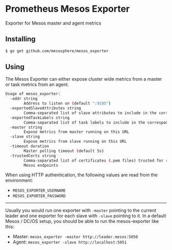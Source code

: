# Prometheus Mesos Exporter
Exporter for Mesos master and agent metrics

## Installing
```sh
$ go get github.com/mesosphere/mesos_exporter
```

## Using
The Mesos Exporter can either expose cluster wide metrics from a master or task
metrics from an agent.

```sh
Usage of mesos_exporter:
  -addr string
        Address to listen on (default ":9105")
  -exportedSlaveAttributes string
        Comma-separated list of slave attributes to include in the corresponding metric
  -exportedTaskLabels string
        Comma-separated list of task labels to include in the corresponding metric
  -master string
        Expose metrics from master running on this URL
  -slave string
        Expose metrics from slave running on this URL
  -timeout duration
        Master polling timeout (default 5s)
  -trustedCerts string
        Comma-separated list of certificates (.pem files) trusted for requests to
        Mesos endpoints
```
When using HTTP authentication, the following values are read from the environment:
- `MESOS_EXPORTER_USERNAME`
- `MESOS_EXPORTER_PASSWORD`

---

Usually you would run one exporter with `-master` pointing to the current
leader and one exporter for each slave with `-slave` pointing to it. In
a default Mesos / DC/OS setup, you should be able to run the mesos-exporter
like this:

- Master: `mesos_exporter -master http://leader.mesos:5050`
- Agent: `mesos_exporter -slave http://localhost:5051`
